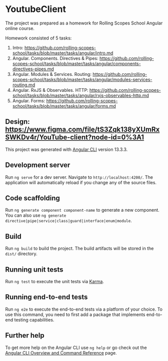 # YoutubeClient

The project was prepared as a homework for Rolling Scopes School Angular online course.

Homework consisted of 5 tasks:
1. Intro: https://github.com/rolling-scopes-school/tasks/blob/master/tasks/angular/intro.md
2. Angular. Components. Directives & Pipes: https://github.com/rolling-scopes-school/tasks/blob/master/tasks/angular/components-directives-pipes.md
3. Angular. Modules & Services. Routing: https://github.com/rolling-scopes-school/tasks/blob/master/tasks/angular/modules-services-routing.md
4. Angular. RxJS & Observables. HTTP: https://github.com/rolling-scopes-school/tasks/blob/master/tasks/angular/rxjs-observables-http.md
5. Angular. Forms: https://github.com/rolling-scopes-school/tasks/blob/master/tasks/angular/forms.md

## Design: https://www.figma.com/file/tS3Zqk138yXUmRxSWKDv4r/YouTube-client?node-id=0%3A1

This project was generated with [Angular CLI](https://github.com/angular/angular-cli) version 13.3.3.

## Development server

Run `ng serve` for a dev server. Navigate to `http://localhost:4200/`. The application will automatically reload if you change any of the source files.

## Code scaffolding

Run `ng generate component component-name` to generate a new component. You can also use `ng generate directive|pipe|service|class|guard|interface|enum|module`.

## Build

Run `ng build` to build the project. The build artifacts will be stored in the `dist/` directory.

## Running unit tests

Run `ng test` to execute the unit tests via [Karma](https://karma-runner.github.io).

## Running end-to-end tests

Run `ng e2e` to execute the end-to-end tests via a platform of your choice. To use this command, you need to first add a package that implements end-to-end testing capabilities.

## Further help

To get more help on the Angular CLI use `ng help` or go check out the [Angular CLI Overview and Command Reference](https://angular.io/cli) page.
